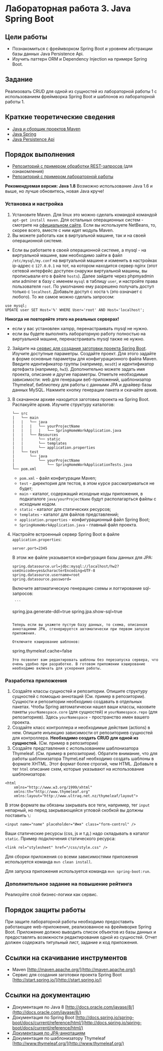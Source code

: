 # Лабораторная работа 3. Java Spring Boot

## Цели работы
- Познакомиться с фреймворком Spring Boot и уровнем абстракции базы данных Java Persistence Api.
- Изучить паттерн ORM и Dependency Injection на примере Spring Boot.

## Задание
Реализовать CRUD для одной из сущностей из лабораторной работы 1 с использованием фреймворка Spring Boot и шаблонов из лабораторной работы 1.

## Краткие теоретические сведения

- [Java и сборщик проектов Maven](/mesdt/course/wiki/Java) 
- [Java Spring](/mesdt/course/wiki/Cheat-list-Spring-annotations) 
- [Java Persistence Api](/mesdt/course/wiki/Cheat-list-JPA) 

## Порядок выполнения
- [Репозиторий с примером обработки REST-запросов ](https://github.com/mesdt/calculator) (для ознакомления)
- [Репозиторий с примером лабораторной работы ](https://github.com/mesdt/hw2)

**Рекомендуемая версия: Java 1.8** Возможно использование Java 1.6 и выше, но лучше обновитесь, новая Java круче!

### Установка и настройка 
1. Установите Maven.  Для linux это можно сделать командой командой `apt-get install maven`. Для остальных операционных систем - смотрите на [официальном сайте](http://maven.apache.org/). Если вы используете NetBeans, то, скорее всего, вместе с ним идет модуль Maven.
1. Вы можете работать как в виртуальной машине, так и на своей операционной системе. 
 - Если вы работаете в своей операционной системе, а mysql - на виртуальной машине, вам необходимо зайти в файл `/etc/mysql/my.conf` на виртуальной машине и изменить в настройках ip-адрес с `127.0.0.1` на тот, на котором находится сервер nginx (этот сетевой интерфейс доступен снаружи виртуальной машины, вы прописывали его в файле `hosts`). Далее зайдите через phpmyadmin или adminer в базу с именем `mysql` в таблицу `user`, и настройте права пользователя `root`. По умолчанию ему разрешено получать доступ только с `localhost`.  Добавьте доступ с хоста `%` (это означает с любого). То же самое можно сделать запросом:
  
  ```
  use mysql;
  UPDATE user SET Host='%' WHERE User='root' AND Host='localhost';
  ``` 
  
  **Никогда не повторяйте этого на реальных серверах!**
 - если у вас установлен xampp, перенастраивать mysql не нужно.
 - если вы будете выполнять лабораторную работу полностью на виртуальной машине, перенастраивать mysql также не нужно.
2. Зайдите на [cервис для создания заготовки проекта Spring Boot](http://start.spring.io/). Изучите доступные параметры. Создайте проект. Для этого задайте в форме основные параметры для конфигурационного файла Maven. Введите идентификатор группы (например, `mesdt`) и идентификатор артефакта (например, `hw3`). Дополнительно можете задать имя проекта, описание и другие параметры. Отметьте необходимые зависимости: web для генерации веб-приложений, шаблонизатор Thymeleaf, библиотеку для работы с данными JPA и драйвер базы данных MySQL. Нажмите кнопку генерации пакета и скачайте архив.  
3. В скачанном архиве находится заготовка проекта на Spring Boot. Распакуйте архив. Изучите структуру каталогов:
	```
	└── src
	|	└── main
	|	|   └── java
	|	|   |   └── yourProjectName
	|	|	|	|	└── SpringHomeWorkApplication.java
	|	|	└── Resources
	|	|		└── static
	|	|		└── templates
	|	|		└── application.properties
	|	└── test
	|		└── java
	|			└── yourProjectName	
	|				└── SpringHomeWorkApplicationTests.java
	└──	pom.xml		
	```

	- `pom.xml` - файл конфигурации Maven;
	- `test` - директория для тестов, в этом курсе рассматриваться не будет;
	- `main` - каталог, содержащий исходные коды приложения, в подкаталоге `java/yourProjectName` будут располагарться файлы с исходным кодом.
	- `static` - каталог для статических ресурсов;
	- `templates` - каталог для файлов представлений;
	- `application.properties` - конфигурационный файл Spring Boot;
	- `SpringHomeWorkApplication.java` - главный файл проекта.
4. Настройте встроенный сервер Spring Boot в файле `application.properties`:
	
	```
	server.port=2345
	```
	
	В этом же файле указывается конфигурация базы данных для JPA:
	
	```
	spring.datasource.url=jdbc:mysql://localhost/hw2?useUnicode=yes&characterEncoding=UTF-8
	spring.datasource.username=root
	spring.datasource.password=
	```
	
	Включите автоматическую генерацию схемы и логгирование sql-запросов:	
	
        ```
	spring.jpa.generate-ddl=true
	spring.jpa.show-sql=true
	```

	Теперь если вы укажете пустую базу данных, то схема, описанная аннотациями JPA, сгенерируется автоматически при первом запуске приложения.

	Отключите кэширование шаблонов:  	
	```
	spring.thymeleaf.cache=false
	```
	Это позволит вам редактировать шаблоны без перезапуска сервера, что очень удобно при разработке. В готовом приложении кэширование необходимо включать для ускорения работы.

### Разработка приложения
1. Создайте классы сущностей и репозитории. Опишите структуру сущностей с помощью аннотаций (См. пример в репозитории). Сущности и репозитории необходимо создавать в отдельных пакетах. Чтобы Spring автоматически нашел ваши классы, назовите пакеты `yourNamespace.core` (для сущностей) и `yourNamespace.repo` (для репозиториев). Здесь `yourNamespace` - пространство имен вашего проекта.
1. Создайте класс контроллера и необходимые действия (actions) в нем. Опишите инъекцию зависимости от репозиториев сущностей для контроллера. **Необходимо создать CRUD для одной из сущностей.** (См. пример в репозитории)
1. Создайте представления с использованием шаблонизатора Thymeleaf. (См. пример в репозитории). Обратите внимание, что для работы шаблонизатора ThymeLeaf необходимо создать шаблоны в формате XHTML. Этот формат более строгий, чем HTML. Добавьте в тег `html` описание схем, которые указывают на использование шаблонизатора: 

 ```
 <html 
     xmlns="http://www.w3.org/1999/xhtml" 
     xmlns:th="http://www.thymeleaf.org"
     xmlns:layout="http://www.ultraq.net.nz/thymeleaf/layout">
 ```

 В этом формате вы обязаны закрывать все теги, например, тег `input` непарный, но перед закрывающейся угловой скобкой вы должны поставить `\`:

 ```
 <input name="name" placeholder="Имя" class="form-control" />
 ```

 Ваши статические ресурсы (css, js и т.д.) надо складывать в каталог `static`. Пример подключения статического ресурса:

 ```
 <link rel="stylesheet" href="/css/style.css" />
 ```

Для сборки приложения со всеми зависимостями приложения используется команда `mvn clean install`.

Для запуска приложения используется команда `mvn spring-boot:run`.

### Дополнительное задание на повышение рейтинга
Реализуйте слой бизнес-логики как сервис.

## Порядок защиты работы
При защите лабораторной работы необходимо предоставить работающее web-приложение, реализованное на фреймворке Spring Boot. Приложение должно выводить список объектов из базы данных и предоставлять возмжности редактирования одной из сущностей.
Отчет должен содержать титульный лист, задание и код приложения.

## Ссылки на скачивание инструментов
- Maven [http://maven.apache.org/](http://maven.apache.org/)
- Сервис для создания заготовки проекта Spring Boot [http://start.spring.io/](http://start.spring.io/)

## Ссылки на документацию
- Документация по Java 8 [http://docs.oracle.com/javase/8/](http://docs.oracle.com/javase/8/)
- Документация по Spring Boot [http://docs.spring.io/spring-boot/docs/current/reference/html/](http://docs.spring.io/spring-boot/docs/current/reference/html/)
- [Документация по JPA-аннотациям](http://www.oracle.com/technetwork/middleware/ias/toplink-jpa-annotations-096251.html)
- Документация по шаблонизатору Thymeleaf [http://www.thymeleaf.org/](http://www.thymeleaf.org/)